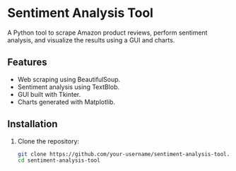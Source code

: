 # Sentiment Analysis Tool

A Python tool to scrape Amazon product reviews, perform sentiment analysis, and visualize the results using a GUI and charts.

## Features
- Web scraping using BeautifulSoup.
- Sentiment analysis using TextBlob.
- GUI built with Tkinter.
- Charts generated with Matplotlib.

## Installation
1. Clone the repository:
   ```bash
   git clone https://github.com/your-username/sentiment-analysis-tool.git
   cd sentiment-analysis-tool
